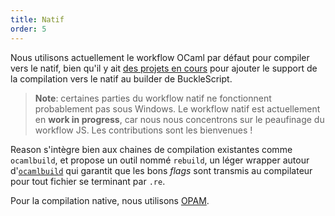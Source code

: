 ```yaml
---
title: Natif
order: 5
---
```


Nous utilisons actuellement le workflow OCaml par défaut pour compiler vers le natif, bien qu'il y ait [des projets en cours](https://github.com/bsansouci/bsb-native) pour ajouter le support de la compilation vers le natif au builder de BuckleScript.

> **Note**: certaines parties du workflow natif ne fonctionnent probablement pas sous Windows. Le workflow natif est actuellement en **work in progress**, car nous nous concentrons sur le peaufinage du workflow JS. Les contributions sont les bienvenues !

Reason s'intègre bien aux chaines de compilation existantes comme `ocamlbuild`, et propose un outil nommé `rebuild`, un léger wrapper autour d'[`ocamlbuild`](https://ocaml.org/learn/tutorials/ocamlbuild/) qui garantit que les bons *flags* sont transmis au compilateur pour tout fichier se terminant par `.re`.

Pour la compilation native, nous utilisons [OPAM](https://opam.ocaml.org).

